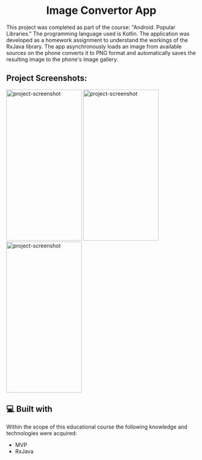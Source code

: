 <h1 align="center" id="title">Image Convertor App</h1>

<p id="description">This project was completed as part of the course: "Android. Popular Libraries." The programming language used is Kotlin. The application was developed as a homework assignment to understand the workings of the RxJava library. The app asynchronously loads an image from available sources on the phone converts it to PNG format and automatically saves the resulting image to the phone's image gallery.</p>

<h2>Project Screenshots:</h2>

<img src="https://i.ibb.co.com/mBQSthb/Screenshot-2023-09-22-13-29-02-822-gb-com.jpg" alt="project-screenshot" width="200" height="400/"> <img src="https://i.ibb.co.com/TtJFjZn/Screenshot-2023-09-22-13-29-10-752-android.jpg" alt="project-screenshot" width="200" height="400/"> <img src="https://i.ibb.co.com/vVZRJSJ/Screenshot-2023-09-22-13-29-24-514-gb-com.jpg" alt="project-screenshot" width="200" height="400/">

<h2>💻 Built with</h2>

Within the scope of this educational course the following knowledge and technologies were acquired:

*   MVP
*   RxJava

